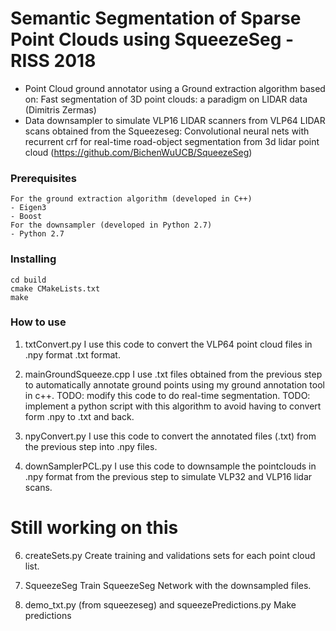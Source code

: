# Semantic Segmentation of Sparse Point Clouds using SqueezeSeg - RISS 2018

- Point Cloud ground annotator using a Ground extraction algorithm based on: Fast segmentation of 3D point clouds: a paradigm on LIDAR data (Dimitris Zermas)
- Data downsampler to simulate VLP16 LIDAR scanners from VLP64 LIDAR scans obtained from the Squeezeseg: Convolutional neural nets with recurrent crf for real-time road-object segmentation from 3d lidar point cloud (https://github.com/BichenWuUCB/SqueezeSeg) 

### Prerequisites

```
For the ground extraction algorithm (developed in C++)
- Eigen3
- Boost
For the downsampler (developed in Python 2.7)
- Python 2.7
```

### Installing

```
cd build
cmake CMakeLists.txt
make 

```

### How to use

1. txtConvert.py 
I use this code to convert the VLP64 point cloud files in .npy format .txt format.
 
2. mainGroundSqueeze.cpp 
I use .txt files obtained from the previous step to automatically annotate ground points using my ground annotation tool in c++. 
TODO: modify this code to do real-time segmentation. 
TODO: implement a python script with this algorithm to avoid having to convert form .npy to .txt and back. 

3. npyConvert.py
I use this code to convert the annotated files (.txt) from the previous step into .npy files. 

4. downSamplerPCL.py 
I use this code to downsample the pointclouds in .npy format from the previous step to simulate VLP32 and VLP16 lidar scans. 

# Still working on this
6. createSets.py
Create training and validations sets for each point cloud list. 

7. SqueezeSeg
Train SqueezeSeg Network with the downsampled files. 

8. demo_txt.py (from squeezeseg) and squeezePredictions.py 
Make predictions
